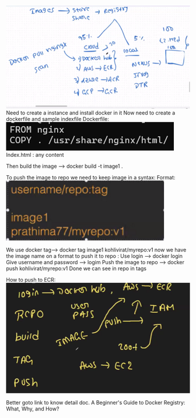 
![alt text](image.png)
Need to create a instance and install docker in it 
Now need to create a dockerfile and sample indexfile
Dockerfile:
![alt text](image-1.png)
Index.html : any content

Then build the image -->  docker build -t image1 .

To push the image to repo we need to keep image in a syntax:
Format:
![alt text](image-2.png)

We use docker tag--> docker tag image1 kohlivirat/myrepo:v1
now we have the image name on a format to push it to repo :
Use login --> docker login 
Give username and password --> logim
Push the image to repo -->  docker push kohlivirat/myrepo:v1
Done we can see in repo in tags 





How to push to ECR:
![alt text](image-3.png)


Better goto link to know detail doc.
A Beginner's Guide to Docker Registry: What, Why, and How?
